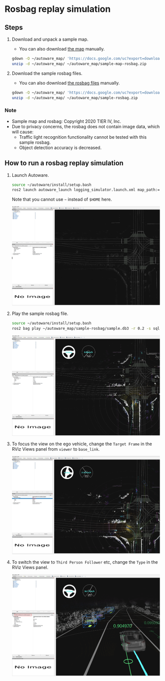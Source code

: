 # Rosbag replay simulation

## Steps

1. Download and unpack a sample map.

   - You can also download [the map](https://drive.google.com/file/d/1A-8BvYRX3DhSzkAnOcGWFw5T30xTlwZI/view?usp=sharing) manually.

   ```bash
   gdown -O ~/autoware_map/ 'https://docs.google.com/uc?export=download&id=1A-8BvYRX3DhSzkAnOcGWFw5T30xTlwZI'
   unzip -d ~/autoware_map/ ~/autoware_map/sample-map-rosbag.zip
   ```

2. Download the sample rosbag files.

   - You can also download [the rosbag files](https://drive.google.com/file/d/1VnwJx9tI3kI_cTLzP61ktuAJ1ChgygpG/view?usp=sharing) manually.

   ```bash
   gdown -O ~/autoware_map/ 'https://docs.google.com/uc?export=download&id=1VnwJx9tI3kI_cTLzP61ktuAJ1ChgygpG'
   unzip -d ~/autoware_map/ ~/autoware_map/sample-rosbag.zip
   ```

### Note

- Sample map and rosbag: Copyright 2020 TIER IV, Inc.
- Due to privacy concerns, the rosbag does not contain image data, which will cause:
  - Traffic light recognition functionality cannot be tested with this sample rosbag.
  - Object detection accuracy is decreased.

## How to run a rosbag replay simulation

1. Launch Autoware.

   ```sh
   source ~/autoware/install/setup.bash
   ros2 launch autoware_launch logging_simulator.launch.xml map_path:=$HOME/autoware_map/sample-map-rosbag vehicle_model:=sample_vehicle sensor_model:=sample_sensor_kit
   ```

   Note that you cannot use `~` instead of `$HOME` here.

   ![after-autoware-launch](images/rosbag-replay/after-autoware-launch.png)

2. Play the sample rosbag file.

   ```sh
   source ~/autoware/install/setup.bash
   ros2 bag play ~/autoware_map/sample-rosbag/sample.db3 -r 0.2 -s sqlite3
   ```

   ![after-rosbag-play](images/rosbag-replay/after-rosbag-play.png)

3. To focus the view on the ego vehicle, change the `Target Frame` in the RViz Views panel from `viewer` to `base_link`.

   ![change-target-frame](images/rosbag-replay/change-target-frame.png)

4. To switch the view to `Third Person Follower` etc, change the `Type` in the RViz Views panel.

   ![third-person-follower](images/rosbag-replay/third-person-follower.png)
